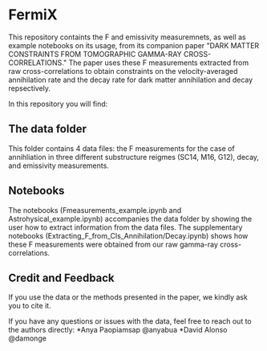# FermiX

This repository containts the F and emissivity measuremnets, as well as example notebooks on its usage, from its companion paper "DARK MATTER CONSTRAINTS FROM TOMOGRAPHIC GAMMA-RAY CROSS-CORRELATIONS." The paper uses these F measurements extracted from raw cross-correlations to obtain constraints on the velocity-averaged annihilation rate and the decay rate for dark matter annihilation and decay repsectively. 

In this repository you will find: 

## The data folder
This folder contains 4 data files: the F measurements for the case of annihliation in three different substructure reigmes (SC14, M16, G12), decay, and emissivity measurements.

## Notebooks
The notebooks (Fmeasurements_example.ipynb and Astrohysical_example.ipynb) accompanies the data folder by showing the user how to extract information from the data files. The supplementary notebooks (Extracting_F_from_Cls_Annihilation/Decay.ipynb) shows how these F measurements were obtained from our raw gamma-ray cross-correlations.

## Credit and Feedback 
If you use the data or the methods presented in the paper, we kindly ask you to cite it. 


If you have any questions or issues with the data, feel free to reach out to the authors directly: 
*Anya Paopiamsap @anyabua
*David Alonso @damonge
